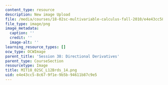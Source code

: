 ```yaml
---
content_type: resource
description: New image Upload
file: /media/courses/18-02sc-multivariable-calculus-fall-2010/e4e43cc58c679f1e9b5b94611b87c9e5_MIT18_02SC_L12Brds_14.png
file_type: image/png
image_metadata:
  caption: ''
  credit: ''
  image-alt: ''
learning_resource_types: []
ocw_type: OCWImage
parent_title: 'Session 38: Directional Derivatives'
parent_type: CourseSection
resourcetype: Image
title: MIT18_02SC_L12Brds_14.png
uid: e4e43cc5-8c67-9f1e-9b5b-94611b87c9e5
---
```

